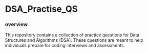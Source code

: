 # DSA_Practise_QS
<h3>overview</h3>
<p>This repository contains a collection of practice questions for Data Structures and Algorithms (DSA). These questions are meant to help individuals prepare for coding interviews and assessments.
</p>
